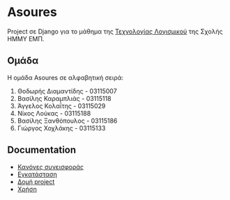 # Asoures

Project σε Django για το μάθημα της [Τεχνολογίας Λογισμικού](https://courses.softlab.ntua.gr/softeng/2018b/) της Σχολής ΗΜΜΥ ΕΜΠ.

## Ομάδα

Η ομάδα Asoures σε αλφαβητική σειρά:

1. Θοδωρής Διαμαντίδης - 03115007
1. Βασίλης Καραμπλιάς - 03115118
1. Άγγελος Κολαΐτης - 03115029
1. Νίκος Λούκας - 03115188
1. Βασίλης Ξανθόπουλος - 03115186
1. Γιώργος Χοχλάκης - 03115133

## Documentation

* [Κανόνες συνεισφοράς](docs/contributing.md)
* [Εγκατάσταση](docs/installation.md)
* [Δομή project](docs/structure.md)
* [Χρήση](docs/usage.md)
